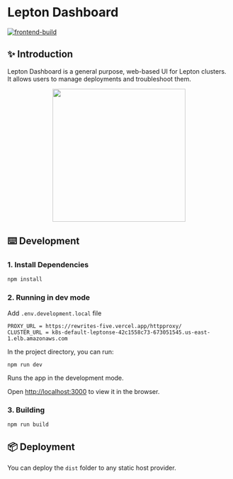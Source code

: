 # Lepton Dashboard

[![frontend-build](https://github.com/leptonai/lepton/actions/workflows/frontend.yaml/badge.svg)](https://github.com/leptonai/lepton/actions/workflows/frontend.yaml)
## ✨ Introduction
Lepton Dashboard is a general purpose, web-based UI for Lepton clusters. It allows users to manage deployments and troubleshoot them.

<p align="center">
    <img width="300" src="https://user-images.githubusercontent.com/1506722/234311473-6a90db7e-451f-4d29-be94-af69af5e2be8.svg">
</p>

## ⌨️ Development

### 1. Install Dependencies

```bash
npm install
```

### 2. Running in dev mode

Add `.env.development.local` file

```
PROXY_URL = https://rewrites-five.vercel.app/httpproxy/
CLUSTER_URL = k8s-default-leptonse-42c1558c73-673051545.us-east-1.elb.amazonaws.com
```

In the project directory, you can run:

```shell
npm run dev
```

Runs the app in the development mode.

Open [http://localhost:3000](http://localhost:3000) to view it in the browser.

### 3. Building

```shell
npm run build
```

## 📦 Deployment

You can deploy the `dist` folder to any static host provider.